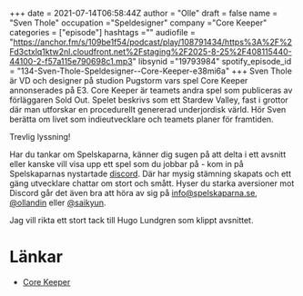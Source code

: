 +++ 
date = 2021-07-14T06:58:44Z
author = "Olle"
draft = false
name = "Sven Thole"
occupation ="Speldesigner"
company ="Core Keeper"
categories = ["episode"]
hashtags =""
audiofile = "https://anchor.fm/s/109be1f54/podcast/play/108791434/https%3A%2F%2Fd3ctxlq1ktw2nl.cloudfront.net%2Fstaging%2F2025-8-25%2F408115440-44100-2-f57a115e790698c1.mp3"
libsynid ="19793984"
spotify_episode_id = "134-Sven-Thole-Speldesigner--Core-Keeper-e38mi6a"
+++
Sven Thole är VD och designer på studion Pugstorm vars spel Core Keeper annonserades på E3. Core Keeper är teamets andra spel som publiceras av förläggaren Sold Out. Spelet beskrivs som ett Stardew Valley, fast i grottor där man utforskar en procedurellt genererad underjordisk värld. Hör Sven berätta om livet som indieutvecklare och teamets planer för framtiden. 

Trevlig lyssning!

Har du tankar om Spelskaparna, känner dig sugen på att delta i ett avsnitt eller kanske vill visa upp ett spel som du jobbar på - kom in på Spelskaparnas nystartade [discord](https://discord.gg/hBHEXss). Där har mysig stämning skapats och ett gäng utvecklare chattar om stort och smått. Hyser du starka aversioner mot Discord går det även bra att höra av sig på info@spelskaparna.se, [@ollandin](https://twitter.com/ollelandin) eller [@saikyun](https://twitter.com/Saikyun).

Jag vill rikta ett stort tack till Hugo Lundgren som klippt avsnittet.

# Länkar
* [Core Keeper](https://store.steampowered.com/app/1621690/Core_Keeper/)